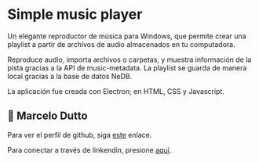 # Simple music player

Un elegante reproductor de música para Windows, que permite crear una playlist a partir de archivos de audio almacenados en tu computadora.

Reproduce audio, importa archivos o carpetas, y muestra información de la pista gracias a la API de music-metadata. La playlist se guarda de manera local gracias a la base de datos NeDB.

La aplicación fue creada con Electron; en HTML, CSS y Javascript.

## :bust_in_silhouette: Marcelo Dutto

Para ver el perfil de github, siga [este](https://github.com/MarceloDutto) enlace.

Para conectar a través de linkendin, presione [aquí](https://www.linkedin.com/in/marcelodutto/).